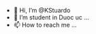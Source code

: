 - 👋 Hi, I’m @KStuardo
- 👀 I’m student in Duoc uc ...
- 📫 How to reach me ...

<!---
KStuardo/KStuardo is a ✨ special ✨ repository because its `README.md` (this file) appears on your GitHub profile.
You can click the Preview link to take a look at your changes.
--->
